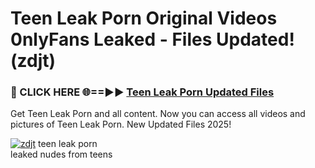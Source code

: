 # Teen Leak Porn Original Videos 0nlyFans Leaked - Files Updated! (zdjt)

<h3>🔴 CLICK HERE 🌐==►► <a href="https://tinyurl.com/2jnfzry5" rel="nofollow">Teen Leak Porn Updated Files</a></h3>

Get Teen Leak Porn and all content. Now you can access all videos and pictures of Teen Leak Porn. New Updated Files 2025!

[![zdjt](https://i.imgur.com/GyGTBgg.gif)](https://tinyurl.com/2jnfzry5)
teen leak porn<br>
leaked nudes from teens